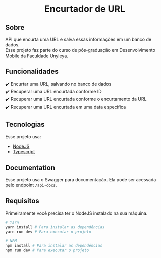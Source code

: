 <h1 align="center">Encurtador de URL</h1>

## Sobre ##

API que encurta uma URL e salva essas informações em um banco de dados.\
Esse projeto faz parte do curso de pós-graduação em Desenvolvimento Mobile da Faculdade Unyleya.

## Funcionalidades ##

✔️ Encurtar uma URL, salvando no banco de dados\
✔️ Recuperar uma URL encurtada conforme ID\
✔️ Recuperar uma URL encurtada conforme o encurtamento da URL\
✔️ Recuperar uma URL encurtada em uma data específica

## Tecnologias ##

Esse projeto usa:

- [NodeJS](https://nodejs.org/en/)
- [Typescript](https://www.typescriptlang.org/)


## Documentation ##
Esse projeto usa o Swagger para documentação. Ela pode ser acessada pelo endpoint `/api-docs`.

## Requisitos ##

Primeiramente você precisa ter o NodeJS instalado na sua máquina.
```bash
# Yarn
yarn install # Para instalar as dependências
yarn run dev # Para executar o projeto

# NPM
npm install # Para instalar as dependências
npm run dev # Para executar o projeto

```
